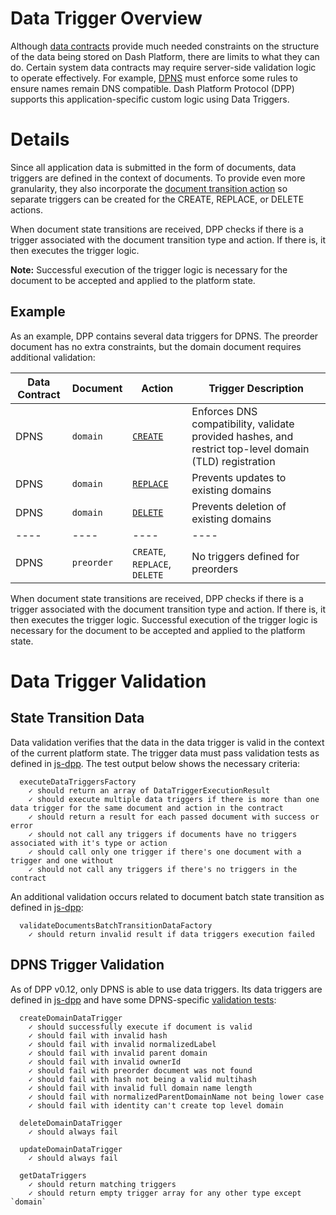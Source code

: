 # Data Trigger Overview

Although [data contracts](data-contract.md) provide much needed constraints on the structure of the data being stored on Dash Platform, there are limits to what they can do. Certain system data contracts may require server-side validation logic to operate effectively. For example, [DPNS](https://dashplatform.readme.io/docs/explanation-dpns) must enforce some rules to ensure names remain DNS compatible. Dash Platform Protocol (DPP) supports this application-specific custom logic using Data Triggers.

# Details

Since all application data is submitted in the form of documents, data triggers are defined in the context of documents. To provide even more granularity, they also incorporate the [document transition action](document.md#document-transition-action) so separate triggers can be created for the CREATE, REPLACE, or DELETE actions.

When document state transitions are received, DPP checks if there is a trigger associated with the document transition type and action. If there is, it then executes the trigger logic. 

**Note:** Successful execution of the trigger logic is necessary for the document to be accepted and applied to the platform state.

## Example

As an example, DPP contains several data triggers for DPNS. The preorder document has no extra constraints, but the domain document requires additional validation:

| Data Contract | Document | Action | Trigger Description |
| - | - | - | - |
| DPNS | `domain` | [`CREATE`](https://github.com/dashevo/js-dpp/blob/v0.12.1/lib/dataTrigger/dpnsTriggers/createDomainDataTrigger.js) | Enforces DNS compatibility, validate provided hashes, and restrict top-level domain (TLD) registration |
| DPNS | `domain` | [`REPLACE`](https://github.com/dashevo/js-dpp/blob/v0.12.1/lib/dataTrigger/dpnsTriggers/updateDomainDataTrigger.js) | Prevents updates to existing domains |
| DPNS | `domain` | [`DELETE`](https://github.com/dashevo/js-dpp/blob/v0.12.1/lib/dataTrigger/dpnsTriggers/deleteDomainDataTrigger.js) | Prevents deletion of existing domains |
| ---- | ----| ---- | ---- |
| DPNS | `preorder` | `CREATE`, `REPLACE`, `DELETE` | No triggers defined for preorders |

When document state transitions are received, DPP checks if there is a trigger associated with the document transition type and action. If there is, it then executes the trigger logic. Successful execution of the trigger logic is necessary for the document to be accepted and applied to the platform state.

# Data Trigger Validation

## State Transition Data

Data validation verifies that the data in the data trigger is valid in the context of the current platform state. The trigger data must pass validation tests as defined in [js-dpp](https://github.com/dashevo/js-dpp/blob/v0.12.1/test/integration/document/stateTransition/validation/data/executeDataTriggersFactory.spec.js). The test output below shows the necessary criteria:

```
  executeDataTriggersFactory
    ✓ should return an array of DataTriggerExecutionResult
    ✓ should execute multiple data triggers if there is more than one data trigger for the same document and action in the contract
    ✓ should return a result for each passed document with success or error
    ✓ should not call any triggers if documents have no triggers associated with it's type or action
    ✓ should call only one trigger if there's one document with a trigger and one without
    ✓ should not call any triggers if there's no triggers in the contract
```

An additional validation occurs related to document batch state transition as defined in [js-dpp](https://github.com/dashevo/js-dpp/blob/v0.12.1/test/unit/document/stateTransition/data/validateDocumentsBatchTransitionDataFactory.spec.js#L325):

```
  validateDocumentsBatchTransitionDataFactory
    ✓ should return invalid result if data triggers execution failed
```

## DPNS Trigger Validation

As of DPP v0.12, only DPNS is able to use data triggers. Its data triggers are defined in [js-dpp](https://github.com/dashevo/js-dpp/tree/v0.12.1/test/unit/dataTrigger/dpnsTriggers) and have some DPNS-specific [validation tests](https://github.com/dashevo/js-dpp/tree/v0.12.1/test/unit/dataTrigger/dpnsTriggers):


```
  createDomainDataTrigger
    ✓ should successfully execute if document is valid
    ✓ should fail with invalid hash
    ✓ should fail with invalid normalizedLabel
    ✓ should fail with invalid parent domain
    ✓ should fail with invalid ownerId
    ✓ should fail with preorder document was not found
    ✓ should fail with hash not being a valid multihash
    ✓ should fail with invalid full domain name length
    ✓ should fail with normalizedParentDomainName not being lower case
    ✓ should fail with identity can't create top level domain

  deleteDomainDataTrigger
    ✓ should always fail

  updateDomainDataTrigger
    ✓ should always fail

  getDataTriggers
    ✓ should return matching triggers
    ✓ should return empty trigger array for any other type except `domain`
```    

